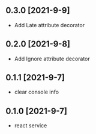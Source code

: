 ## 0.3.0 [2021-9-9]

- Add Late attribute decorator

## 0.2.0 [2021-9-8]

- Add Ignore attribute decorator

## 0.1.1 [2021-9-7]

- clear console info

## 0.1.0 [2021-9-7]

- react service